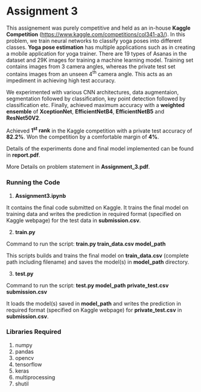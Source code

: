 # Assignment 3

This assignement was purely competitive and held as an in-house **Kaggle Competition** (https://www.kaggle.com/competitions/col341-a3/). In this problem, we train neural networks to classify yoga poses into different classes. **Yoga pose estimation** has multiple applications such as in creating a mobile application for yoga trainer. There are 19 types of Asanas in the dataset and 29K images for training a machine learning model. Training set contains images from 3 camera angles, whereas the private test set contains images from an unseen 4<sup>th</sup> camera angle. This acts as an impediment in achieving high test accuracy.

We experimented with various CNN architectures, data augmentaion, segmentation followed by classification, key point detection followed by classification etc. Finally, achieved maximum accuracy with a **weighted ensemble** of **XceptionNet**, **EfficientNetB4**, **EfficientNetB5** and **ResNet50V2**. 

Achieved **1<sup>st</sup> rank** in the Kaggle competition with a private test accuracy of **82.2%**. Won the competition by a comfortable margin of **4%**. 

Details of the experiments done and final model implemented can be found in **report.pdf**.

More Details on problem statement in **Assignment_3.pdf**.

### Running the Code

1. **Assignment3.ipynb**

It contains the final code submitted on Kaggle. It trains the final model on training data and writes the prediction in required format (specified on Kaggle webpage) for the test data in **submission.csv**.

2. **train.py**

Command to run the script: **train.py train_data.csv model_path**

This scripts builds and trains the final model on **train_data.csv** (complete path including filename) and saves the model(s) in **model_path** directory.

3. **test.py**

Command to run the script: **test.py model_path private_test.csv submission.csv**

It loads the model(s) saved in **model_path** and writes the prediction in required format (specified on Kaggle webpage) for **private_test.csv** in **submission.csv**.

### Libraries Required

1. numpy
2. pandas
3. opencv
4. tensorflow
5. keras
6. multiprocessing
7. shutil


